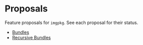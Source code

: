 # Proposals

Feature proposals for `imgpkg`. See each proposal for their status.

- [Bundles](001-bundles/)
- [Recursive Bundles](002-recursive-bundles/)
